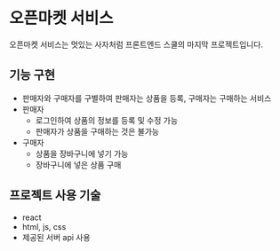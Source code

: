 # 오픈마켓 서비스

오픈마켓 서비스는 멋있는 사자처럼 프론트엔드 스쿨의 마지막 프로젝트입니다.

## 기능 구현
- 판매자와 구매자를 구별하여 판매자는 상품을 등록, 구매자는 구매하는 서비스
- 판매자
    - 로그인하여 상품의 정보를 등록 및 수정 가능
    - 판매자가 상품을 구매하는 것은 불가능
- 구매자
    - 상품을 장바구니에 넣기 가능
    - 장바구니에 넣은 상품 구매

## 프로젝트 사용 기술
- react
- html, js, css
- 제공된 서버 api 사용
